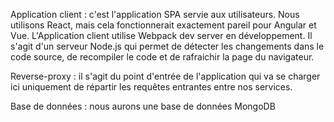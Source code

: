 Application client : c'est l'application SPA servie aux utilisateurs. Nous utilisons React, mais cela fonctionnerait exactement pareil pour Angular et Vue. L'Application client utilise Webpack dev server en développement. Il s'agit d'un serveur Node.js qui permet de détecter les changements dans le code source, de recompiler le code et de rafraichir la page du navigateur.

Reverse-proxy : il s'agit du point d'entrée de l'application qui va se charger ici uniquement de répartir les requêtes entrantes entre nos services.

Base de données : nous aurons une base de données MongoDB
